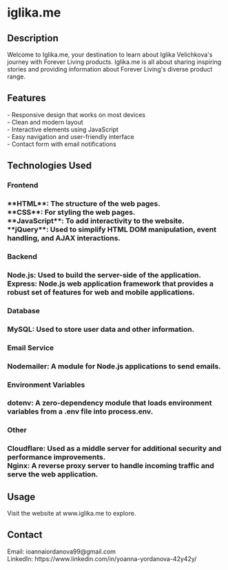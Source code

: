 <h1> iglika.me </h1>


<h2> Description </h2>
Welcome to Iglika.me, your destination to learn about Iglika Velichkova's journey with Forever Living products. Iglika.me is all about sharing inspiring stories and providing information about Forever Living's diverse product range.

<h2> Features </h2>
- Responsive design that works on most devices
<br>- Clean and modern layout
<br>- Interactive elements using JavaScript
<br>- Easy navigation and user-friendly interface
<br>- Contact form with email notifications

<h2> Technologies Used </h2>

<h3> Frontend <h3>
<p>**HTML**: The structure of the web pages.
<br> **CSS**: For styling the web pages.
<br>**JavaScript**: To add interactivity to the website.
<br>**jQuery**: Used to simplify HTML DOM manipulation, event handling, and AJAX interactions.<p>

<h3> Backend <h3>
Node.js: Used to build the server-side of the application.
<br>Express: Node.js web application framework that provides a robust set of features for web and mobile applications.

<h3> Database <h3>
MySQL: Used to store user data and other information.

<h3> Email Service <h3>
Nodemailer: A module for Node.js applications to send emails.

<h3> Environment Variables <h3>
dotenv: A zero-dependency module that loads environment variables from a .env file into process.env.

<h3> Other <h3>
Cloudflare: Used as a middle server for additional security and performance improvements.
<br>Nginx: A reverse proxy server to handle incoming traffic and serve the web application.

<h2> Usage </h2>
Visit the website at www.iglika.me to explore.

<h2> Contact </h2>
Email: ioannaiordanova99@gmail.com
<br>LinkedIn: https://www.linkedin.com/in/yoanna-yordanova-42y42y/